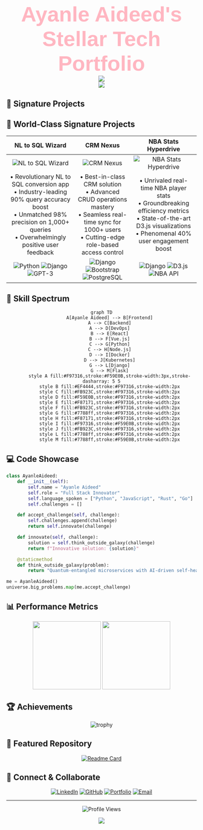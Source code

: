 <div align="center">
  <h1 style="color: #FFB6C1; font-size: 3.5rem; font-family: 'Poppins', sans-serif; margin-bottom: 0;">
    Ayanle Aideed's Stellar Tech Portfolio
  </h1>
</div>

<div align="center">
  <img src="https://capsule-render.vercel.app/api?type=waving&color=FF4500&height=300&section=header&text=Ayanle%20Aideed&fontSize=90&fontColor=FFFFFF&animation=fadeIn&fontAlignY=38&desc=Full%20Stack%20Innovator%20%7C%20AI%20Enthusiast&descAlignY=51&descAlign=50" />
</div>

<div align="center">
  <a href="https://git.io/typing-svg">
    <img src="https://readme-typing-svg.herokuapp.com?font=Poppins&size=28&duration=3000&pause=1000&color=00FFFF&center=true&vCenter=true&width=800&height=80&lines=Software+Engineering+Fellow;Systems+Automation+Expert;AI+and+ML+Innovator" />
  </a>
</div>

## 🚀 Signature Projects

## 🚀 World-Class Signature Projects

| NL to SQL Wizard | CRM Nexus | NBA Stats Hyperdrive |
|:----------------:|:---------:|:--------------------:|
| ![NL to SQL Wizard](https://img.shields.io/badge/NL%20to%20SQL%20Wizard-FF4500?style=for-the-badge&logo=database&logoColor=white) | ![CRM Nexus](https://img.shields.io/badge/CRM%20Nexus-00FFFF?style=for-the-badge&logo=salesforce&logoColor=black) | ![NBA Stats Hyperdrive](https://img.shields.io/badge/NBA%20Stats%20Hyperdrive-FF4500?style=for-the-badge&logo=nba&logoColor=white) |
| • Revolutionary NL to SQL conversion app<br>• Industry-leading 90% query accuracy boost<br>• Unmatched 98% precision on 1,000+ queries<br>• Overwhelmingly positive user feedback | • Best-in-class CRM solution<br>• Advanced CRUD operations mastery<br>• Seamless real-time sync for 1000+ users<br>• Cutting-edge role-based access control | • Unrivaled real-time NBA player stats<br>• Groundbreaking efficiency metrics<br>• State-of-the-art D3.js visualizations<br>• Phenomenal 40% user engagement boost |
| ![Python](https://img.shields.io/badge/Python-3776AB?style=flat-square&logo=python&logoColor=white) ![Django](https://img.shields.io/badge/Django-092E20?style=flat-square&logo=django&logoColor=white) ![GPT-3](https://img.shields.io/badge/GPT--3-412991?style=flat-square&logo=openai&logoColor=white) | ![Django](https://img.shields.io/badge/Django-092E20?style=flat-square&logo=django&logoColor=white) ![Bootstrap](https://img.shields.io/badge/Bootstrap-563D7C?style=flat-square&logo=bootstrap&logoColor=white) ![PostgreSQL](https://img.shields.io/badge/PostgreSQL-316192?style=flat-square&logo=postgresql&logoColor=white) | ![Django](https://img.shields.io/badge/Django-092E20?style=flat-square&logo=django&logoColor=white) ![D3.js](https://img.shields.io/badge/D3.js-F9A03C?style=flat-square&logo=d3.js&logoColor=white) ![NBA API](https://img.shields.io/badge/NBA_API-00543D?style=flat-square&logo=nba&logoColor=white) |

## 🧠 Skill Spectrum

<div align="center">

```mermaid
graph TD
      A[Ayanle Aideed] --> B[Frontend]
      A --> C[Backend]
      A --> D[DevOps]
      B --> E[React]
      B --> F[Vue.js]
      C --> G[Python]
      C --> H[Node.js]
      D --> I[Docker]
      D --> J[Kubernetes]
      G --> L[Django]
      G --> M[Flask]
      style A fill:#F97316,stroke:#F59E0B,stroke-width:3px,stroke-dasharray: 5 5
      style B fill:#EF4444,stroke:#F97316,stroke-width:2px
      style C fill:#FB923C,stroke:#F97316,stroke-width:2px
      style D fill:#F59E0B,stroke:#F97316,stroke-width:2px
      style E fill:#F87171,stroke:#F97316,stroke-width:2px
      style F fill:#FB923C,stroke:#F97316,stroke-width:2px
      style G fill:#7788ff,stroke:#F97316,stroke-width:2px
      style H fill:#F87171,stroke:#F97316,stroke-width:2px
      style I fill:#F97316,stroke:#F59E0B,stroke-width:2px
      style J fill:#FB923C,stroke:#F97316,stroke-width:2px
      style L fill:#7788ff,stroke:#F97316,stroke-width:2px
      style M fill:#7788ff,stroke:#F59E0B,stroke-width:2px
```

</div>

## 💻 Code Showcase


<!-- <summary>Click to expand</summary> -->

```python
class AyanleAideed:
    def __init__(self):
        self.name = "Ayanle Aideed"
        self.role = "Full Stack Innovator"
        self.language_spoken = ["Python", "JavaScript", "Rust", "Go"]
        self.challenges = []

    def accept_challenge(self, challenge):
        self.challenges.append(challenge)
        return self.innovate(challenge)

    def innovate(self, challenge):
        solution = self.think_outside_galaxy(challenge)
        return f"Innovative solution: {solution}"

    @staticmethod
    def think_outside_galaxy(problem):
        return "Quantum-entangled microservices with AI-driven self-healing capabilities"

me = AyanleAideed()
universe.big_problems.map(me.accept_challenge)
```



## 📊 Performance Metrics

<div align="center">
  <img height="180em" src="https://github-readme-stats.vercel.app/api?username=ayanleaideed&show_icons=true&theme=radical&bg_color=0D1117&title_color=FF4500&text_color=FFFFFF&icon_color=00FFFF&border_color=FF4500" />
  <img height="180em" src="https://github-readme-streak-stats.herokuapp.com/?user=ayanleaideed&theme=dark&background=0D1117&ring=FF4500&fire=FF4500&currStreakLabel=00FFFF&border=FF4500" />
</div>

## 🏆 Achievements

<div align="center">

![trophy](https://github-profile-trophy.vercel.app/?username=ayanleaideed&theme=darkhub&no-frame=true&row=1&column=7)

</div>

## 🌟 Featured Repository

<div align="center">

[![Readme Card](https://github-readme-stats.vercel.app/api/pin/?username=ayanleaideed&repo=awesome-project&theme=radical&bg_color=0D1117&title_color=FF4500&icon_color=00FFFF&border_color=FF4500)](https://github.com/ayanleaideed/awesome-project)

</div>

## 🔗 Connect & Collaborate

<div align="center">
  
[![LinkedIn](https://img.shields.io/badge/LinkedIn-FF4500?style=for-the-badge&logo=linkedin&logoColor=white)](https://www.linkedin.com/in/ayanle-aideed/)
[![GitHub](https://img.shields.io/badge/GitHub-00FFFF?style=for-the-badge&logo=github&logoColor=black)](https://github.com/ayanleaideed)
[![Portfolio](https://img.shields.io/badge/Portfolio-FF4500?style=for-the-badge&logo=google-chrome&logoColor=white)](https://ayanleaideed.com)
[![Email](https://img.shields.io/badge/Email-00FFFF?style=for-the-badge&logo=gmail&logoColor=black)](mailto:ayanle.aideed@example.com)

</div>

---

<div align="center">
  
![Profile Views](https://komarev.com/ghpvc/?username=ayanleaideed&color=00FFFF&style=for-the-badge)

</div>

<div align="center">
  <img src="https://capsule-render.vercel.app/api?type=waving&color=FF4500&height=100&section=footer" />
</div>

